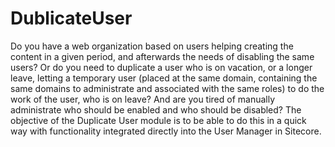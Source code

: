 # DublicateUser
Do you have a web organization based on users helping creating the content in a given period, and afterwards the needs of disabling the same users? Or do you need to duplicate a user who is on vacation, or a longer leave, letting a temporary user (placed at the same domain, containing the same domains to administrate and associated with the same roles) to do the work of the user, who is on leave? And are you tired of manually administrate who should be enabled and who should be disabled?  The objective of the Duplicate User module is to be able to do this in a quick way with functionality integrated directly into the User Manager in Sitecore.

